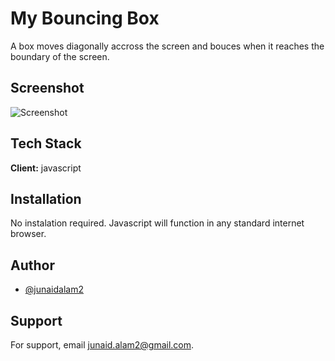 
# My Bouncing Box
A box moves diagonally accross the screen and bouces when it reaches the boundary of the screen. 



## Screenshot

![Screenshot](/https://github.com/junaidalam2/MyBouncingBox/blob/main/screenshot.jpg?raw=true "Screenshot+Here")


## Tech Stack

**Client:** javascript


## Installation
No instalation required. Javascript will function in any standard internet browser.
## Author

- [@junaidalam2](https://github.com/junaidalam2)


## Support

For support, email junaid.alam2@gmail.com.

